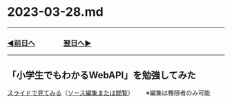 # 2023-03-28.md

---
### [◀️前日へ](https://github.com/yuasys/chatty-journal/blob/main/2023/03/2023-03-27.md)&emsp;&emsp;&emsp;&emsp;[翌日へ▶️](https://github.com/yuasys/chatty-journal/blob/main/2023/03/2023-03-29.md)

---

## 「小学生でもわかるWebAPI」を勉強してみた

[スライドで見てみる](https://hackmd.io/@yuasys/r1CKR4kWn#)（[ソース編集または閲覧](https://hackmd.io/@yuasys/r1CKR4kWn/edit)）&emsp;&emsp;※編集は権限者のみ可能
